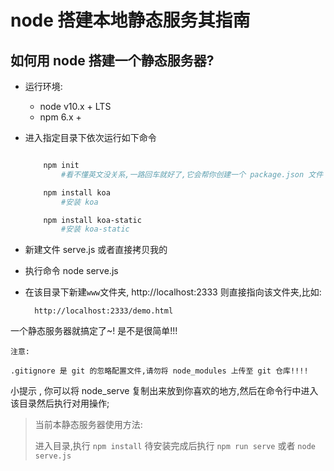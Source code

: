 # node 搭建本地静态服务其指南

## 如何用 node 搭建一个静态服务器?

- 运行环境:

  - node v10.x + LTS
  - npm 6.x +

- 进入指定目录下依次运行如下命令

  ```bash shell

      npm init
          #看不懂英文没关系,一路回车就好了,它会帮你创建一个 package.json 文件

      npm install koa
          #安装 koa

      npm install koa-static
          #安装 koa-static

  ```

- 新建文件 serve.js 或者直接拷贝我的

- 执行命令 node serve.js

- 在该目录下新建`www`文件夹, http://localhost:2333 则直接指向该文件夹,比如:

        http://localhost:2333/demo.html

一个静态服务器就搞定了~!
是不是很简单!!!

`注意:`

    .gitignore 是 git 的忽略配置文件,请勿将 node_modules 上传至 git 仓库!!!!

小提示 , 你可以将 node_serve 复制出来放到你喜欢的地方,然后在命令行中进入该目录然后执行对用操作;

> 当前本静态服务器使用方法:
>
> 进入目录,执行 `npm install` 待安装完成后执行 `npm run serve` 或者 `node serve.js`
